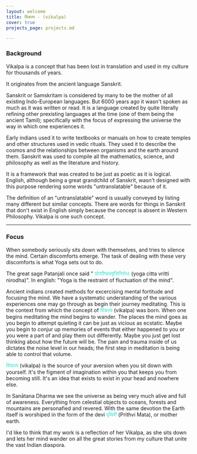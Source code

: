 ```yaml
---
layout: welcome
title: विकल्प - (vikalpa)
cover: true
projects_page: projects.md

---
```

<h3>Background</h3>
Vikalpa is a concept that has been lost in translation and used in my culture for thousands of years.

It originates from the ancient language Sanskrit. 

Sanskrit or Samskritam is considered by many to be the mother of all existing Indo-European languages. But 6000 years ago it wasn't spoken as much as it was written or read. It is a language created by quite literally refining other prexisting languages at the time (one of them being the ancient Tamil); specifically with the focus of expressing the universe the way in which one experiences it.

Early indians used it to write textbooks or manuals on how to create temples and other structures used in vedic rituals. They used it to describe the cosmos and the relationships between organisms and the earth around them. Sanskrit was used to compile all the mathematics, science, and philosophy as well as the literature and history. 

It is a framework that was created to be just as poetic as it is logical. English, although being a great grandchild of Sanskrit, wasn't designed with this purpose rendering some words "untranslatable" because of it. 

The definition of an "untranslatable" word is usually conveyed by listing many different but similar concepts. There are words for things in Sanskrit that don't exist in English simply because the concept is absent in Western Philosophy. Vikalpa is one such concept. 

---------------------------------------------------------------------------------------------------

<h3>Focus</h3>

When somebody seriously sits down with themselves, and tries to silence the mind. Certain discomforts emerge. The task of dealing with these very discomforts is what Yoga sets out to do. 

The great sage Patanjali once said " <span style="color:turquoise"> योगश्चित्तवृत्तिनिरोधः </span> (yoga citta vritti nirodha)". In english: "Yoga is the restraint of fluctuation of the mind".

Ancient indians created methods for excercising mental fortitude and focusing the mind. We have a systematic understanding of the various experiences one may go through as begin their journey meditating. This is the context from which the concept of  <span style="color:turquoise"> विकल्प </span> (vikalpa) was born. 
When one begins meditating the mind begins to wander. The places the mind goes as you begin to attempt quieting it can be just as vicious as ecstatic. Maybe you begin to conjur up memories of events that either happened to you or you were a part of and play them out differently. Maybe you just get lost thinking about how the future will be. The pain and trauma inside of us dictates the noise level in our heads; the first step in meditation is being able to control that volume. 

<span style="color:turquoise"> विकल्प </span> (vikalpa) is the source of your aversion when you sit down with yourself. It's the figment of imagination within you that keeps you from becoming still. It's an idea that exists to exist in your head and nowhere else. 

In Sanātana Dharma we see the universe as being very much alive and full of awareness. Everything from celestial objects to oceans, forests and mountains are personafied and revered. With the same devotion the Earth itself is worshiped in the form of the devi <span style="color:turquoise">पृथिवी</span> (Prithvi Mata), or mother earth. 

I'd like to think that my work is a reflection of her Vikalpa, as she sits down and lets her mind wander on all the great stories from my culture that unite the vast Indian diaspora. 





<!--projects-->


